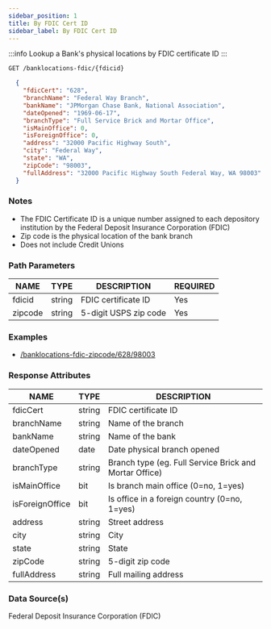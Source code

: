 ```yaml
---
sidebar_position: 1
title: By FDIC Cert ID
sidebar_label: By FDIC Cert ID
---
```



:::info
Lookup a Bank's physical locations by FDIC certificate ID
:::

```bash title="HTTP REQUEST"
GET /banklocations-fdic/{fdicid}
```



```json title="RESPONSE"
  {
    "fdicCert": "628",
    "branchName": "Federal Way Branch",
    "bankName": "JPMorgan Chase Bank, National Association",
    "dateOpened": "1969-06-17",
    "branchType": "Full Service Brick and Mortar Office",
    "isMainOffice": 0,
    "isForeignOffice": 0,
    "address": "32000 Pacific Highway South",
    "city": "Federal Way",
    "state": "WA",
    "zipCode": "98003",
    "fullAddress": "32000 Pacific Highway South Federal Way, WA 98003"
  }
```


### Notes

- The FDIC Certificate ID is a unique number assigned to each depository institution by the Federal Deposit Insurance Corporation (FDIC)
- Zip code is the physical location of the bank branch
- Does not include Credit Unions



### Path Parameters

 | NAME        | TYPE   | DESCRIPTION                                                      | REQUIRED |
| ---------- | ------ | ---------------------------------------------------------------- | ------ |
| fdicid | string |  FDIC certificate ID                                   | Yes |
| zipcode | string |  5-digit USPS zip code                                    | Yes |

### Examples

- [/banklocations-fdic-zipcode/628/98003](/)

### Response Attributes

| NAME        | TYPE   | DESCRIPTION                                                      |
| ---------- | ------ | ---------------------------------------------------------------- |
 | fdicCert | string | FDIC certificate ID | 
 | branchName | string | Name of the branch | 
 | bankName | string | Name of the bank | 
 | dateOpened | date | Date physical branch opened | 
 | branchType | string | Branch type (eg. Full Service Brick and Mortar Office) | 
 | isMainOffice | bit | Is branch main office (0=no, 1=yes) | 
 | isForeignOffice | bit | Is office in a foreign country (0=no, 1=yes) | 
 | address | string | Street address | 
 | city | string | City | 
 | state | string | State | 
 | zipCode | string | 5-digit zip code | 
 | fullAddress | string | Full mailing address | 





### Data Source(s)

Federal Deposit Insurance Corporation (FDIC)